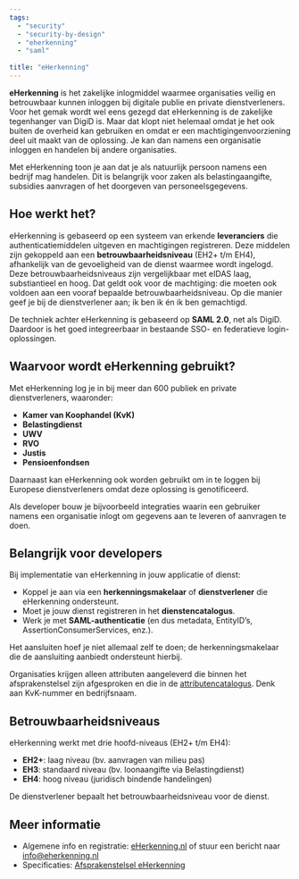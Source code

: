 ```yaml
---
tags:
  - "security"
  - "security-by-design"
  - "eherkenning"
  - "saml"
  
title: "eHerkenning"
---
```


**eHerkenning** is het zakelijke inlogmiddel waarmee organisaties veilig en betrouwbaar kunnen inloggen bij digitale publie en private dienstverleners. Voor het gemak wordt wel eens gezegd dat eHerkenning is de zakelijke tegenhanger van DigiD is. Maar dat klopt niet helemaal omdat je het ook buiten de overheid kan gebruiken en omdat er een machtigingenvoorziening deel uit maakt van de oplossing.  Je kan dan namens een organisatie inloggen en handelen bij andere organisaties. 

Met eHerkenning toon je aan dat je als natuurlijk persoon namens een bedrijf mag handelen. Dit is belangrijk voor zaken als belastingaangifte, subsidies aanvragen of het doorgeven van personeelsgegevens.

## Hoe werkt het?

eHerkenning is gebaseerd op een systeem van erkende **leveranciers** die authenticatiemiddelen uitgeven en machtigingen registreren. Deze middelen zijn gekoppeld aan een **betrouwbaarheidsniveau** (EH2+ t/m EH4), afhankelijk van de gevoeligheid van de dienst waarmee wordt ingelogd. Deze betrouwbaarheidsniveaus zijn vergelijkbaar met eIDAS laag, substiantieel en hoog. Dat geldt ook voor de machtiging: die moeten ook voldoen aan een vooraf bepaalde betrouwbaarheidsniveau. Op die manier geef je bij de dienstverlener aan; ik ben ik én ik ben gemachtigd.

De techniek achter eHerkenning is gebaseerd op **SAML 2.0**, net als DigiD. Daardoor is het goed integreerbaar in bestaande SSO- en federatieve login-oplossingen.

## Waarvoor wordt eHerkenning gebruikt?

Met eHerkenning log je in bij meer dan 600 publiek en private dienstverleners, waaronder:

- **Kamer van Koophandel (KvK)**
- **Belastingdienst**
- **UWV**
- **RVO**
- **Justis**
- **Pensioenfondsen**

Daarnaast kan eHerkenning ook worden gebruikt om in te loggen bij Europese dienstverleners omdat deze oplossing is genotificeerd. 

Als developer bouw je bijvoorbeeld integraties waarin een gebruiker namens een organisatie inlogt om gegevens aan te leveren of aanvragen te doen.

## Belangrijk voor developers

Bij implementatie van eHerkenning in jouw applicatie of dienst:

- Koppel je aan via een **herkenningsmakelaar** of **dienstverlener** die eHerkenning ondersteunt.
- Moet je jouw dienst registreren in het **dienstencatalogus**.
- Werk je met **SAML-authenticatie** (en dus metadata, EntityID’s, AssertionConsumerServices, enz.).


Het aansluiten hoef je niet allemaal zelf te doen; de herkenningsmakelaar die de aansluiting aanbiedt ondersteunt hierbij.

Organisaties krijgen alleen attributen aangeleverd die binnen het afsprakenstelsel zijn afgesproken en die in de [attributencatalogus](https://afsprakenstelsel.etoegang.nl/Startpagina/as/attribuutverstrekking). Denk aan KvK-nummer en bedrijfsnaam.

## Betrouwbaarheidsniveaus

eHerkenning werkt met drie hoofd-niveaus (EH2+ t/m EH4):

- **EH2+**: laag niveau (bv. aanvragen van milieu pas)
- **EH3**: standaard niveau (bv. loonaangifte via Belastingdienst)
- **EH4**: hoog niveau (juridisch bindende handelingen)

De dienstverlener bepaalt het betrouwbaarheidsniveau voor de dienst. 

## Meer informatie

- Algemene info en registratie: [eHerkenning.nl](https://www.eherkenning.nl/) of stuur een bericht naar info@eherkenning.nl
- Specificaties: [Afsprakenstelsel eHerkenning](https://afsprakenstelsel.etoegang.nl/?l=nl)
